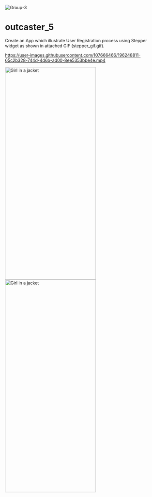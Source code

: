 ![Group-3](https://user-images.githubusercontent.com/107666466/196248645-82abedfc-bf7c-459b-b151-653e12b063c7.png)

<!-- <img src="https://user-images.githubusercontent.com/107666466/196148682-5233b5f7-ddda-422d-be49-7af1695b37ef.png" width="1200" height="280"> -->


# outcaster_5
Create an App which illustrate User Registration process using Stepper widget as shown in attached GIF (stepper_gif.gif).


https://user-images.githubusercontent.com/107666466/196248811-65c2b328-744d-4d6b-ad00-8ee5353bbe4e.mp4


<img src="https://user-images.githubusercontent.com/107666466/196249115-68b2c0ea-c6a1-4d59-8d70-be75fb1f9f2b.jpg" alt="Girl in a jacket" width="300" height="700">
  
<img src="https://user-images.githubusercontent.com/107666466/196249129-74ead36c-0363-43a9-882d-3d08fb1e6cf4.jpg" alt="Girl in a jacket" width="300" height="700">
